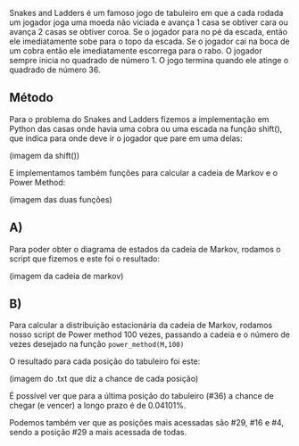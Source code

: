 Snakes and Ladders é um famoso jogo de tabuleiro em que a cada rodada um jogador joga uma moeda não viciada e avança 1 casa se obtiver cara ou avança 2 casas se obtiver coroa. Se o jogador para no pé da escada, então ele imediatamente sobe para o topo da escada. Se o jogador cai na boca de um cobra então ele imediatamente escorrega para o rabo. O jogador sempre inicia no quadrado de número 1. O jogo termina quando ele atinge o quadrado de número 36.

## Método
Para o problema do Snakes and Ladders fizemos a implementação em Python das casas onde havia uma cobra ou uma escada na função shift(), que indica para onde deve ir o jogador que pare em uma delas:

(imagem da shift())

E implementamos também funções para calcular a cadeia de Markov e o Power Method:

(imagem das duas funções)

## A)

Para poder obter o diagrama de estados da cadeia de Markov, rodamos o script que fizemos e este foi o resultado:

(imagem da cadeia de markov)

## B)

Para calcular a distribuição estacionária da cadeia de Markov, rodamos nosso script de Power method 100 vezes, passando a cadeia e o número de vezes desejado na função `power_method(M,100)`

O resultado para cada posição do tabuleiro foi este:

(imagem do .txt que diz a chance de cada posição)

É possível ver que para a última posição do tabuleiro (#36) a chance de chegar (e vencer) a longo prazo é de 0.04101%.

Podemos também ver que as posições mais acessadas são #29, #16 e #4, sendo a posição #29 a mais acessada de todas.
